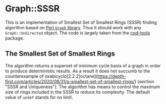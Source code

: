 Graph::SSSR
===========

This is an implementation of Smallest Set of Smallest Rings (SSSR) finding algorithm based on [Perl `Graph` library](https://metacpan.org/pod/Graph).
Thus it should work with any `Graph::Undirected` object.
The code is largely taken from the [cod-tools](https://wiki.crystallography.net/cod-tools/) package.

The Smallest Set of Smallest Rings
----------------------------------

The algorithm returns a superset of minimum cycle basis of a graph in order to produce deterministic results.
As a result it does not succumb to the counterexample of oxabicyclo[2.2.2]octane](https://depth-first.com/articles/2020/08/31/a-smallest-set-of-smallest-rings/) (section "SSSR and Uniqueness").
The algorithm has means to control the maximum size of rings included in the SSSR to reduce its complexity.
The default value of `undef` stands for no limit.
